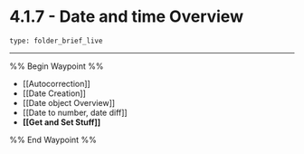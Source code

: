 # 4.1.7 - Date and time Overview
 
```ccard
type: folder_brief_live
```
 
---

%% Begin Waypoint %%
- [[Autocorrection]]
- [[Date Creation]]
- [[Date object Overview]]
- [[Date to number, date diff]]
- **[[Get and Set Stuff]]**

%% End Waypoint %%